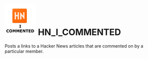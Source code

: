 # <img src="ICON.png" widh="100" height="100" /> HN_I_COMMENTED 
Posts a links to a Hacker News articles that are commented on by a particular member.
